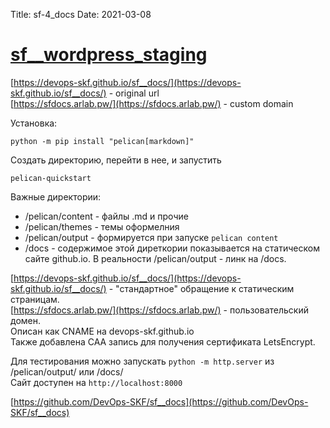 Title: sf-4_docs
Date: 2021-03-08

# [sf__wordpress_staging](https://github.com/DevOps-SKF/sf__docs)

[https://devops-skf.github.io/sf__docs/](https://devops-skf.github.io/sf__docs/) - original url  
[https://sfdocs.arlab.pw/](https://sfdocs.arlab.pw/) - custom domain

Установка:

    python -m pip install "pelican[markdown]"

Создать директорию, перейти в нее, и запустить

    pelican-quickstart

Важные директории:

- /pelican/content - файлы .md и прочие
- /pelican/themes - темы оформелния
- /pelican/output - формируется при запуске `pelican content`
- /docs - содержимое этой диреткории показывается на статическом сайте github.io.
В реальности /pelican/output - линк на /docs.

[https://devops-skf.github.io/sf__docs/](https://devops-skf.github.io/sf__docs/) - "стандартное" обращение к статическим страницам.  
[https://sfdocs.arlab.pw/](https://sfdocs.arlab.pw/) - пользовательский домен.  
Описан как CNAME на devops-skf.github.io  
Также добавлена CAA запись для получения сертификата LetsEncrypt.  

Для тестирования можно запускать `python -m http.server` из /pelican/output/ или /docs/  
Сайт доступен на `http://localhost:8000`

[https://github.com/DevOps-SKF/sf__docs](https://github.com/DevOps-SKF/sf__docs)
